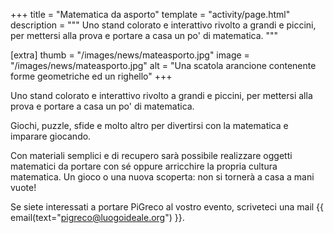 +++
title = "Matematica da asporto"
template = "activity/page.html"
description = """
    Uno stand colorato e interattivo rivolto a grandi e piccini,
    per mettersi alla prova e portare a casa un po' di matematica.
"""

[extra]
thumb = "/images/news/mateasporto.jpg"
image = "/images/news/mateasporto.jpg"
alt = "Una scatola arancione contenente forme geometriche ed un righello"
+++

Uno stand colorato e interattivo rivolto a grandi e piccini, per mettersi alla prova e portare a casa un po' di matematica.

Giochi, puzzle, sfide e molto altro per divertirsi con la matematica e imparare giocando.

Con materiali semplici e di recupero sarà possibile realizzare oggetti matematici da portare con sé oppure arricchire la propria cultura matematica. Un gioco o una nuova scoperta: non si tornerà a casa a mani vuote!

Se siete interessati a portare PiGreco al vostro evento, scriveteci una mail {{ email(text="pigreco@luogoideale.org") }}.
